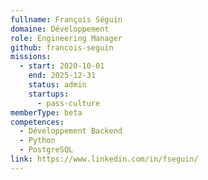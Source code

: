 ```yaml
---
fullname: François Séguin
domaine: Développement
role: Engineering Manager
github: francois-seguin
missions:
  - start: 2020-10-01
    end: 2025-12-31
    status: admin
    startups:
      - pass-culture
memberType: beta
competences:
  - Développement Backend
  - Python
  - PostgreSQL
link: https://www.linkedin.com/in/fseguin/
---
```

